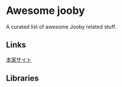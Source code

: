 # Awesome jooby
A curated list of awesome Jooby related stuff.


## Links

[本家サイト](http://jooby.org/)


## Libraries

